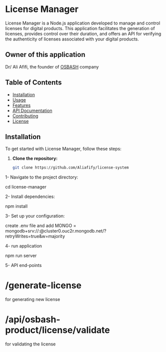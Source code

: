 # License Manager

License Manager is a Node.js application developed to manage and control licenses for digital products. This application facilitates the generation of licenses, provides control over their duration, and offers an API for verifying the authenticity of licenses associated with your digital products.

## Owner of this application 
Dr/ Ali Afifi, the founder of [OSBASH](#osbash.com) company

## Table of Contents

- [Installation](#installation)
- [Usage](#usage)
- [Features](#features)
- [API Documentation](#api-documentation)
- [Contributing](#contributing)
- [License](#license)

## Installation

To get started with License Manager, follow these steps:

1. **Clone the repository:**

   ```bash
   git clone https://github.com/Aliafify/license-system

1- Navigate to the project directory:

   cd license-manager

2- Install dependencies:

npm install

3- Set up your configuration:

create .env file and add
 MONGO = mongodb+srv://<username>:<password>@cluster0.ouc2r.mongodb.net/<collection>?retryWrites=true&w=majority

4- run application

npm run server

5- API end-points 
 # /generate-license
 for generating new license


 # /api/osbash-product/license/validate
 for validating the license


